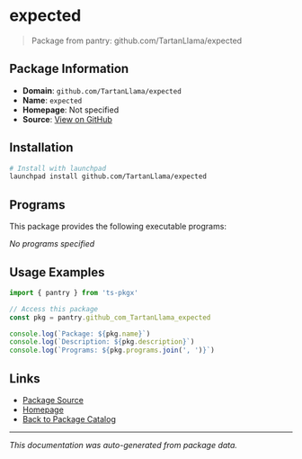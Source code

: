 # expected

> Package from pantry: github.com/TartanLlama/expected

## Package Information

- **Domain**: `github.com/TartanLlama/expected`
- **Name**: `expected`
- **Homepage**: Not specified
- **Source**: [View on GitHub](https://github.com/pkgxdev/pantry/tree/main/projects/github.com/TartanLlama/expected/package.yml)

## Installation

```bash
# Install with launchpad
launchpad install github.com/TartanLlama/expected
```

## Programs

This package provides the following executable programs:

*No programs specified*

## Usage Examples

```typescript
import { pantry } from 'ts-pkgx'

// Access this package
const pkg = pantry.github_com_TartanLlama_expected

console.log(`Package: ${pkg.name}`)
console.log(`Description: ${pkg.description}`)
console.log(`Programs: ${pkg.programs.join(', ')}`)
```

## Links

- [Package Source](https://github.com/pkgxdev/pantry/tree/main/projects/github.com/TartanLlama/expected/package.yml)
- [Homepage](#)
- [Back to Package Catalog](../package-catalog.md)

---

*This documentation was auto-generated from package data.*
